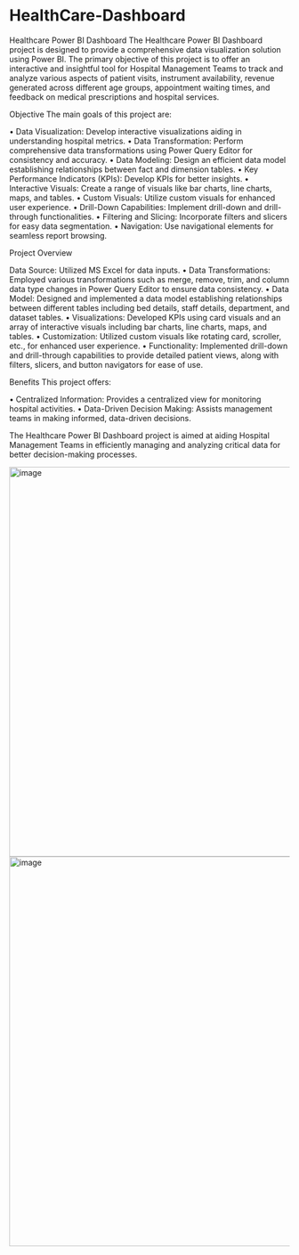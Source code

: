 # HealthCare-Dashboard

Healthcare Power BI Dashboard
The Healthcare Power BI Dashboard project is designed to provide a comprehensive data visualization solution using Power BI. The primary objective of this project is to offer an interactive and insightful tool for Hospital Management Teams to track and analyze various aspects of patient visits, instrument availability, revenue generated across different age groups, appointment waiting times, and feedback on medical prescriptions and hospital services.

Objective
The main goals of this project are:

•	Data Visualization: Develop interactive visualizations aiding in understanding hospital metrics.
•	Data Transformation: Perform comprehensive data transformations using Power Query Editor for consistency and accuracy.
•	Data Modeling: Design an efficient data model establishing relationships between fact and dimension tables.
•	Key Performance Indicators (KPIs): Develop KPIs for better insights.
•	Interactive Visuals: Create a range of visuals like bar charts, line charts, maps, and tables.
•	Custom Visuals: Utilize custom visuals for enhanced user experience.
•	Drill-Down Capabilities: Implement drill-down and drill-through functionalities.
•	Filtering and Slicing: Incorporate filters and slicers for easy data segmentation.
•	Navigation: Use navigational elements for seamless report browsing.

Project Overview

Data Source: Utilized MS Excel for data inputs.
•	Data Transformations: Employed various transformations such as merge, remove, trim, and column data type changes in Power Query Editor to ensure data consistency.
•	Data Model: Designed and implemented a data model establishing relationships between different tables including bed details, staff details, department, and dataset tables.
•	Visualizations: Developed KPIs using card visuals and an array of interactive visuals including bar charts, line charts, maps, and tables.
•	Customization: Utilized custom visuals like rotating card, scroller, etc., for enhanced user experience.
•	Functionality: Implemented drill-down and drill-through capabilities to provide detailed patient views, along with filters, slicers, and button navigators for ease of use.


Benefits
This project offers:

•	Centralized Information: Provides a centralized view for monitoring hospital activities.
•	Data-Driven Decision Making: Assists management teams in making informed, data-driven decisions.

The Healthcare Power BI Dashboard project is aimed at aiding Hospital Management Teams in efficiently managing and analyzing critical data for better decision-making processes.

<img width="700" alt="image" src="https://github.com/Amay-Singh-01/HealthCare-Dashboard/Hospital Summary.png">
<img width="700" alt="image" src="https://github.com/Amay-Singh-01/HealthCare-Dashboard/Patients Summary.png">

